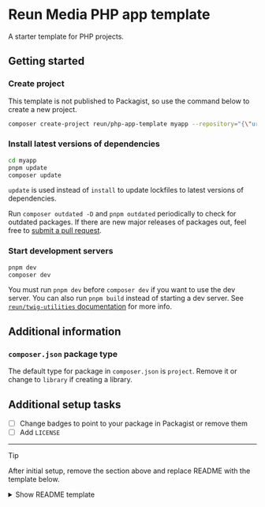 # Reun Media PHP app template

A starter template for PHP projects.

## Getting started

### Create project

This template is not published to Packagist, so use the command below to create
a new project.

```sh
composer create-project reun/php-app-template myapp --repository="{\"url\": \"https://github.com/Reun-Media/php-app-template\", \"type\": \"vcs\"}" --stability=dev --remove-vcs
```

### Install latest versions of dependencies

```sh
cd myapp
pnpm update
composer update
```

`update` is used instead of `install` to update lockfiles to latest versions of
dependencies.

Run `composer outdated -D` and `pnpm outdated` periodically to check for
outdated packages. If there are new major releases of packages out, feel free to
[submit a pull request](https://github.com/Reun-Media/php-app-template/pulls).

### Start development servers

```sh
pnpm dev
composer dev
```

You must run `pnpm dev` before `composer dev` if you want to use the dev server.
You can also run `pnpm build` instead of starting a dev server. See
[`reun/twig-utilities`
documentation](https://github.com/Reun-Media/twig-utilities/blob/master/docs/ViteAsset.md#vite-dev-server-detection)
for more info.

## Additional information

### `composer.json` package type

The default type for package in `composer.json` is `project`. Remove it or
change to `library` if creating a library.

## Additional setup tasks

- [ ] Change badges to point to your package in Packagist or remove them
- [ ] Add `LICENSE`

---

> [!TIP]
>
> After initial setup, remove the section above and replace README with the
> template below.

<details>

  <summary>Show README template</summary>
  
  # My Project
  
  [![Supported PHP Version](https://img.shields.io/packagist/dependency-v/reun/mypackage/PHP?logo=PHP&logoColor=777BB3&color=777BB3)](https://www.php.net/supported-versions.php)
  [![Packagist Version](https://img.shields.io/packagist/v/reun/mypackage)](https://packagist.org/packages/reun/mypackage)
  
  Short description of the project.
  
  ## Installation
  
  ```sh
  composer require myorg/mypackage
  ```
  
  ## Configuration
  
  Add configuration steps here.
  
  ## Usage
  
  Describe how to use the package.
  
  ## Development
  
  This repository includes a [dev container](https://containers.dev/) that can be
  used to launch a development environment.
  
  Run tests:
  
  ```sh
  composer test
  ```
  
  Start dev server:
  
  ```sh
  composer dev
  ```
  
  Run PHP CS Fixer and PHPStan:
  
  ```sh
  composer lint
  ```
</details>
